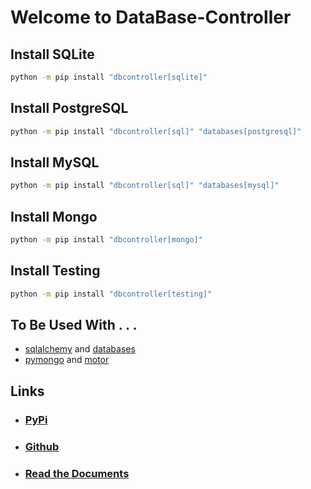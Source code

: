 # Welcome to **DataBase-Controller**

## Install **SQL**ite

```sh
python -m pip install "dbcontroller[sqlite]"
```

## Install Postgre**SQL**

```sh
python -m pip install "dbcontroller[sql]" "databases[postgresql]"
```

## Install My**SQL**

```sh
python -m pip install "dbcontroller[sql]" "databases[mysql]"
```

## Install **Mongo**

```sh
python -m pip install "dbcontroller[mongo]"
```

## Install **Testing**

```sh
python -m pip install "dbcontroller[testing]"
```

## To Be Used With . . .

- [sqlalchemy](https://pypi.org/project/SQLAlchemy/) and [databases](https://pypi.org/project/databases/)
- [pymongo](https://pypi.org/project/pymongo/) and [motor](https://pypi.org/project/motor/)

## Links

- ### [PyPi](https://pypi.org/project/dbcontroller)
- ### [Github](https://github.com/hlop3z/dbcontroller)
- ### [Read the Documents](https://hlop3z.github.io/dbcontroller/)
